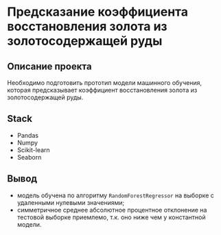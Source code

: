 # Предсказание коэффициента восстановления золота из золотосодержащей руды

## Описание проекта
Необходимо подготовить прототип модели машинного обучения, которая предсказывает коэффициент восстановления золота из золотосодержащей руды.


## Stack
- Pandas
- Numpy
- Scikit-learn 
- Seaborn

## Вывод

- модель обучена по алгоритму `RandomForestRegressor` на выборке с удаленными нулевыми значениями;
- симметричное среднее абсолютное процентное отклонение на тестовой выборке приемлемо, т.к. оно ниже чем у константной модели.
